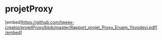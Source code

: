 # projetProxy
[embed]https://github.com/tweex-creator/projetProxy/blob/master/Rapport_projet_Proxy_Eruam_Yovodevi.pdf[/embed]
